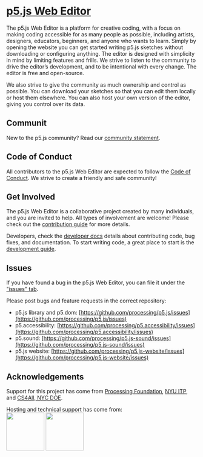 # [p5.js Web Editor](https://editor.p5js.org)

The p5.js Web Editor is a platform for creative coding, with a focus on making coding accessible for as many people as possible, including artists, designers, educators, beginners, and anyone who wants to learn. Simply by opening the website you can get started writing p5.js sketches without downloading or configuring anything. The editor is designed with simplicity in mind by limiting features and frills. We strive to listen to the community to drive the editor’s development, and to be intentional with every change. The editor is free and open-source.

We also strive to give the community as much ownership and control as possible. You can download your sketches so that you can edit them locally or host them elsewhere. You can also host your own version of the editor, giving you control over its data.

## Communit

New to the p5.js community? Read our [community statement](https://p5js.org/community/).

## Code of Conduct

All contributors to the p5.js Web Editor are expected to follow the [Code of Conduct](./.github/CODE_OF_CONDUCT.md). We strive to create a friendly and safe community!

## Get Involved

The p5.js Web Editor is a collaborative project created by many individuals, and you are invited to help. All types of involvement are welcome! Please check out the [contribution guide](./.github/CONTRIBUTING.md) for more details.

Developers, check the [developer docs](https://github.com/processing/p5.js-web-editor/blob/master/developer_docs/) details about contributing code, bug fixes, and documentation. To start writing code, a great place to start is the [development guide](https://github.com/processing/p5.js-web-editor/blob/master/developer_docs/development.md).

## Issues

If you have found a bug in the p5.js Web Editor, you can file it under the ["issues" tab](https://github.com/processing/p5.js-web-editor/issues).

Please post bugs and feature requests in the correct repository:

* p5.js library and p5.dom: [https://github.com/processing/p5.js/issues](https://github.com/processing/p5.js/issues)
* p5.accessibility: [https://github.com/processing/p5.accessibility/issues](https://github.com/processing/p5.accessibility/issues)
* p5.sound: [https://github.com/processing/p5.js-sound/issues](https://github.com/processing/p5.js-sound/issues)
* p5.js website: [https://github.com/processing/p5.js-website/issues](https://github.com/processing/p5.js-website/issues)

## Acknowledgements

Support for this project has come from [Processing Foundation](https://processingfoundation.org/), [NYU ITP](https://tisch.nyu.edu/itp), and [CS4All, NYC DOE](http://cs4all.nyc/). 

Hosting and technical support has come from: <br />
<a href="https://www.browserstack.com/" target="_blank"><img width="100" src="https://user-images.githubusercontent.com/6063380/46976166-ab280a80-d096-11e8-983b-18dd38c8cc9b.png" /></a> <a href="https://mlab.com" target="_blank"><img width="100" src="https://user-images.githubusercontent.com/6063380/46976572-dbbc7400-d097-11e8-89fe-c7bb08ed0775.png" /></a>

